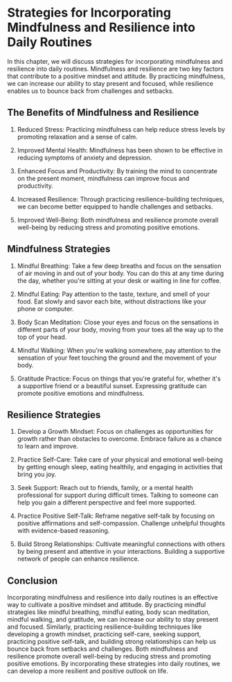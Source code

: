 # Strategies for Incorporating Mindfulness and Resilience into Daily Routines

In this chapter, we will discuss strategies for incorporating mindfulness and resilience into daily routines. Mindfulness and resilience are two key factors that contribute to a positive mindset and attitude. By practicing mindfulness, we can increase our ability to stay present and focused, while resilience enables us to bounce back from challenges and setbacks.

The Benefits of Mindfulness and Resilience
------------------------------------------

1. Reduced Stress: Practicing mindfulness can help reduce stress levels by promoting relaxation and a sense of calm.

2. Improved Mental Health: Mindfulness has been shown to be effective in reducing symptoms of anxiety and depression.

3. Enhanced Focus and Productivity: By training the mind to concentrate on the present moment, mindfulness can improve focus and productivity.

4. Increased Resilience: Through practicing resilience-building techniques, we can become better equipped to handle challenges and setbacks.

5. Improved Well-Being: Both mindfulness and resilience promote overall well-being by reducing stress and promoting positive emotions.

Mindfulness Strategies
----------------------

1. Mindful Breathing: Take a few deep breaths and focus on the sensation of air moving in and out of your body. You can do this at any time during the day, whether you're sitting at your desk or waiting in line for coffee.

2. Mindful Eating: Pay attention to the taste, texture, and smell of your food. Eat slowly and savor each bite, without distractions like your phone or computer.

3. Body Scan Meditation: Close your eyes and focus on the sensations in different parts of your body, moving from your toes all the way up to the top of your head.

4. Mindful Walking: When you're walking somewhere, pay attention to the sensation of your feet touching the ground and the movement of your body.

5. Gratitude Practice: Focus on things that you're grateful for, whether it's a supportive friend or a beautiful sunset. Expressing gratitude can promote positive emotions and mindfulness.

Resilience Strategies
---------------------

1. Develop a Growth Mindset: Focus on challenges as opportunities for growth rather than obstacles to overcome. Embrace failure as a chance to learn and improve.

2. Practice Self-Care: Take care of your physical and emotional well-being by getting enough sleep, eating healthily, and engaging in activities that bring you joy.

3. Seek Support: Reach out to friends, family, or a mental health professional for support during difficult times. Talking to someone can help you gain a different perspective and feel more supported.

4. Practice Positive Self-Talk: Reframe negative self-talk by focusing on positive affirmations and self-compassion. Challenge unhelpful thoughts with evidence-based reasoning.

5. Build Strong Relationships: Cultivate meaningful connections with others by being present and attentive in your interactions. Building a supportive network of people can enhance resilience.

Conclusion
----------

Incorporating mindfulness and resilience into daily routines is an effective way to cultivate a positive mindset and attitude. By practicing mindful strategies like mindful breathing, mindful eating, body scan meditation, mindful walking, and gratitude, we can increase our ability to stay present and focused. Similarly, practicing resilience-building techniques like developing a growth mindset, practicing self-care, seeking support, practicing positive self-talk, and building strong relationships can help us bounce back from setbacks and challenges. Both mindfulness and resilience promote overall well-being by reducing stress and promoting positive emotions. By incorporating these strategies into daily routines, we can develop a more resilient and positive outlook on life.
